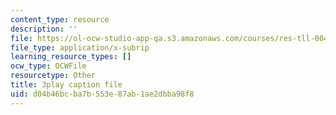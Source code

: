 ```yaml
---
content_type: resource
description: ''
file: https://ol-ocw-studio-app-qa.s3.amazonaws.com/courses/res-tll-004-stem-concept-videos-fall-2013/d04b46bcba7b553e87ab1ae2dbba98f8_ND89SWpkWgw.vtt
file_type: application/x-subrip
learning_resource_types: []
ocw_type: OCWFile
resourcetype: Other
title: 3play caption file
uid: d04b46bc-ba7b-553e-87ab-1ae2dbba98f8
---
```

